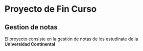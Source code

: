 # Proyecto de Fin Curso
## Gestion de notas
El proyecto consiste en la gestion de notas de los estudinate de la **Universidad Continental**
